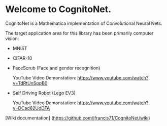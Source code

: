# Welcome to CognitoNet.

CognitoNet is a Mathematica implementation of Convolutional Neural Nets.

The target application area for this library has been primarily computer vision:

 - MNIST
 - CIFAR-10
 - FaceScrub (Face and gender recognition)
 
    YouTube Video Demonstation: <https://www.youtube.com/watch?v=TdRtUnSppB0>
 - Self Driving Robot (Lego EV3)

   YouTube Video Demonstation: <https://www.youtube.com/watch?v=DCad82UdDFA> 


[Wiki documentation] (https://github.com/jfrancis71/CognitoNet/wiki)
